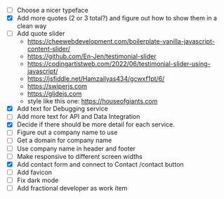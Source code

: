- [ ] Choose a nicer typeface
- [x] Add more quotes (2 or 3 total?) and figure out how to show them in a clean way
- [ ] Add quote slider
  - https://cheewebdevelopment.com/boilerplate-vanilla-javascript-content-slider/
  - https://github.com/En-Jen/testimonial-slider
  - https://codingartistweb.com/2022/06/testimonial-slider-using-javascript/
  - https://jsfiddle.net/Hamzailyas434/gcwxf1pt/6/
  - https://swiperjs.com
  - https://glidejs.com
  - style like this one: https://houseofgiants.com
- [x] Add text for Debugging service
- [ ] Add more text for API and Data Integration
- [x] Decide if there should be more detail for each service.
- [ ] Figure out a company name to use
- [ ] Get a domain for company name
- [ ] Use company name in header and footer
- [ ] Make responsive to different screen widths
- [x] Add contact form and connect to Contact /contact button
- [ ] Add favicon
- [ ] Fix dark mode
- [ ] Add fractional developer as work item
